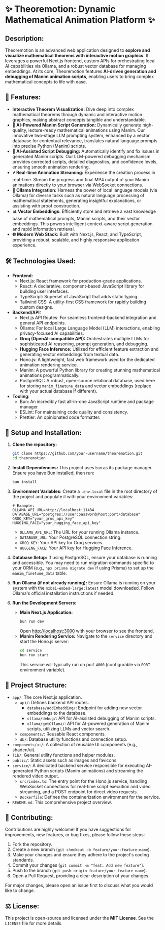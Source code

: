 # ✨ Theoremotion: Dynamic Mathematical Animation Platform ✨

## Description:
Theoremotion is an advanced web application designed to **explore and visualize mathematical theorems with interactive motion graphics**. It leverages a powerful Next.js frontend, custom APIs for orchestrating local AI capabilities via Ollama, and a robust vector database for managing embeddings. At its core, Theoremotion features **AI-driven generation and debugging of Manim animation scripts**, enabling users to bring complex mathematical concepts to life with ease.

## 🚀 Features:
*   **Interactive Theorem Visualization:** Dive deep into complex mathematical theorems through dynamic and interactive motion graphics, making abstract concepts tangible and understandable.
*   **🧠 AI-Powered Manim Script Generation:** Dynamically generate high-quality, lecture-ready mathematical animations using Manim. Our innovative two-stage LLM prompting system, enhanced by a vector database for contextual relevance, translates natural language prompts into precise Python (Manim) scripts.
*   **🐞 AI-Assisted Script Debugging:** Automatically identify and fix issues in generated Manim scripts. Our LLM-powered debugging mechanism provides corrected scripts, detailed diagnostics, and confidence levels, ensuring smooth animation rendering.
*   **⚡ Real-time Animation Streaming:** Experience the creation process in real-time. Stream the progress and final MP4 output of your Manim animations directly to your browser via WebSocket connections.
*   **🌌 Ollama Integration:** Harness the power of local language models (via Ollama) for diverse tasks such as natural language processing of mathematical statements, generating insightful explanations, or assisting with proof construction.
*   **📊 Vector Embeddings:** Efficiently store and retrieve a vast knowledge base of mathematical prompts, Manim scripts, and their vector embeddings. This powers intelligent context-aware script generation and rapid information retrieval.
*   **🌐 Modern Web Stack:** Built with Next.js, React, and TypeScript, providing a robust, scalable, and highly responsive application experience.

## 🛠️ Technologies Used:
*   **Frontend:**
    *   Next.js: React framework for production-grade applications.
    *   React: A declarative, component-based JavaScript library for building user interfaces.
    *   TypeScript: Superset of JavaScript that adds static typing.
    *   Tailwind CSS: A utility-first CSS framework for rapidly building custom designs.
*   **Backend/API:**
    *   Next.js API Routes: For seamless frontend-backend integration and general API endpoints.
    *   Ollama: For local Large Language Model (LLM) interactions, enabling privacy-focused AI capabilities.
    *   **Groq (OpenAI-compatible API):** Orchestrates multiple LLMs for sophisticated AI reasoning, prompt generation, and debugging.
    *   **Hugging Face Inference:** Utilized for efficient feature extraction and generating vector embeddings from textual data.
    *   Hono.js: A lightweight, fast web framework used for the dedicated animation rendering service.
    *   Manim: A powerful Python library for creating stunning mathematical animations programmatically.
    *   PostgreSQL: A robust, open-source relational database, used here for storing `manim_finetune_data` and vector embeddings (replace with your actual database if different).
*   **Tooling:**
    *   Bun: An incredibly fast all-in-one JavaScript runtime and package manager.
    *   ESLint: For maintaining code quality and consistency.
    *   Prettier: An opinionated code formatter.

## 🚀 Setup and Installation:

1.  **Clone the repository:**
    ```bash
    git clone https://github.com/your-username/theoremotion.git
    cd theoremotion
    ```

2.  **Install Dependencies:**
    This project uses `bun` as its package manager. Ensure you have Bun installed, then run:
    ```bash
    bun install
    ```

3.  **Environment Variables:**
    Create a `.env.local` file in the root directory of the project and populate it with your environment variables:
    ```
    # Example:
    OLLAMA_API_URL=http://localhost:11434
    DATABASE_URL="postgres://user:password@host:port/database"
    GROQ_KEY="your_groq_api_key"
    HUGGING_FACE="your_hugging_face_api_key"
    ```
    *   `OLLAMA_API_URL`: The URL for your running Ollama instance.
    *   `DATABASE_URL`: Your PostgreSQL connection string.
    *   `GROQ_KEY`: Your API key for Groq services.
    *   `HUGGING_FACE`: Your API key for Hugging Face Inference.

4.  **Database Setup:**
    If using PostgreSQL, ensure your database is running and accessible. You may need to run migration commands specific to your ORM (e.g., `npx prisma migrate dev` if using Prisma) to set up the `manim_finetune_data` table.

5.  **Run Ollama (if not already running):**
    Ensure Ollama is running on your system with the `mxbai-embed-large:latest` model downloaded. Follow Ollama's official installation instructions if needed.

6.  **Run the Development Servers:**
    *   **Main Next.js Application:**
        ```bash
        bun run dev
        ```
        Open [http://localhost:3000](http://localhost:3000) with your browser to see the frontend.
    *   **Manim Rendering Service:**
        Navigate to the `service` directory and start the Hono.js server:
        ```bash
        cd service
        bun run start
        ```
        This service will typically run on port `4000` (configurable via `PORT` environment variable).

## 📁 Project Structure:

*   `app/`: The core Next.js application.
    *   `api/`: Defines backend API routes.
        *   `database/addEmbedding/`: Endpoint for adding new vector embeddings to the database.
        *   `ollama/debug/`: API for AI-assisted debugging of Manim scripts.
        *   `ollama/getOllama/`: API for AI-powered generation of Manim scripts, utilizing LLMs and vector search.
    *   `components/`: Reusable React components.
    *   `db/`: Database utility functions and connection setup.
*   `components/ui/`: A collection of reusable UI components (e.g., shadcn/ui).
*   `lib/`: General utility functions and helper modules.
*   `public/`: Static assets such as images and favicons.
*   `service/`: A dedicated backend service responsible for executing AI-generated Python scripts (Manim animations) and streaming the rendered video output.
    *   `src/index.ts`: The entry point for the Hono.js service, handling WebSocket connections for real-time script execution and video streaming, and a POST endpoint for direct video requests.
    *   `Dockerfile`: Defines the containerization environment for the service.
*   `README.md`: This comprehensive project overview.

## 🤝 Contributing:
Contributions are highly welcome! If you have suggestions for improvements, new features, or bug fixes, please follow these steps:
1.  Fork the repository.
2.  Create a new branch (`git checkout -b feature/your-feature-name`).
3.  Make your changes and ensure they adhere to the project's coding standards.
4.  Commit your changes (`git commit -m "feat: Add new feature"`).
5.  Push to the branch (`git push origin feature/your-feature-name`).
6.  Open a Pull Request, providing a clear description of your changes.

For major changes, please open an issue first to discuss what you would like to change.

## ⚖️ License:
This project is open-source and licensed under the **MIT License**. See the `LICENSE` file for more details.
